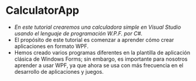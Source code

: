 # CalculatorApp

- _En este tutorial crearemos una calculadora simple en Visual Studio usando el lenguaje de programación W.P.F. por C#._
- El propósito de este tutorial es comenzar a aprender cómo crear aplicaciones en formato WPF.
- Hemos creado varios programas diferentes en la plantilla de aplicación clásica de Windows Forms; sin embargo, es importante para nosotros aprender a usar WPF, ya que ahora se usa con más frecuencia en el desarrollo de aplicaciones y juegos.
